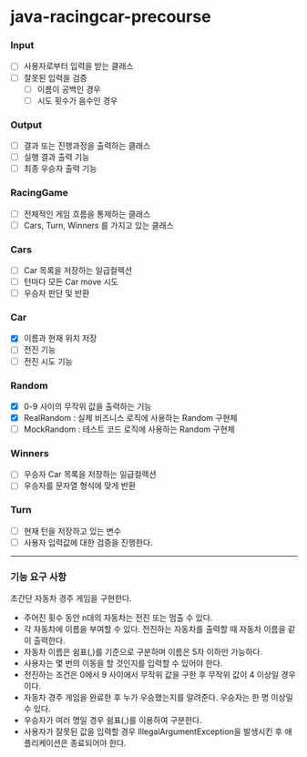 # java-racingcar-precourse

### Input
- [ ] 사용자로부터 입력을 받는 클래스
- [ ] 잘못된 입력을 검증
  - [ ] 이름이 공백인 경우
  - [ ] 시도 횟수가 음수인 경우

### Output
- [ ] 결과 또는 진행과정을 출력하는 클래스
- [ ] 실행 결과 출력 기능
- [ ] 최종 우승자 출력 기능

### RacingGame
- [ ] 전체적인 게임 흐름을 통제하는 클래스
- [ ] Cars, Turn, Winners 를 가지고 있는 클래스

### Cars
- [ ] Car 목록을 저장하는 일급컬렉션
- [ ] 턴마다 모든 Car move 시도
- [ ] 우승자 판단 및 반환

### Car
- [x] 이름과 현재 위치 저장
- [ ] 전진 기능
- [ ] 전진 시도 기능

### Random
- [x] 0-9 사이의 무작위 값을 출력하는 기능
- [x] RealRandom : 실제 비즈니스 로직에 사용하는 Random 구현체
- [ ] MockRandom : 테스트 코드 로직에 사용하는 Random 구현체

### Winners
- [ ] 우승자 Car 목록을 저장하는 일급컬렉션
- [ ] 우승자를 문자열 형식에 맞게 반환

### Turn
- [ ] 현재 턴을 저장하고 있는 변수
- [ ] 사용자 입력값에 대한 검증을 진행한다.

--- 

### 기능 요구 사항
초간단 자동차 경주 게임을 구현한다.

* 주어진 횟수 동안 n대의 자동차는 전진 또는 멈출 수 있다.
* 각 자동차에 이름을 부여할 수 있다. 전진하는 자동차를 출력할 때 자동차 이름을 같이 출력한다.
* 자동차 이름은 쉼표(,)를 기준으로 구분하며 이름은 5자 이하만 가능하다.
* 사용자는 몇 번의 이동을 할 것인지를 입력할 수 있어야 한다.
* 전진하는 조건은 0에서 9 사이에서 무작위 값을 구한 후 무작위 값이 4 이상일 경우이다.
* 자동차 경주 게임을 완료한 후 누가 우승했는지를 알려준다. 우승자는 한 명 이상일 수 있다.
* 우승자가 여러 명일 경우 쉼표(,)를 이용하여 구분한다.
* 사용자가 잘못된 값을 입력할 경우 IllegalArgumentException을 발생시킨 후 애플리케이션은 종료되어야 한다.